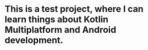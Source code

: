 # This is a test project, where I can learn things about Kotlin Multiplatform and Android development.
